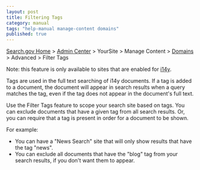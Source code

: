 ```yaml
---
layout: post
title: Filtering Tags
category: manual
tags: "help-manual manage-content domains"
published: true
---
```


[Search.gov Home](/index.html) > [Admin Center](https://search.usa.gov/sites/) > YourSite > Manage Content > [Domains](/manual/domains.html) > Advanced > Filter Tags

Note: this feature is only available to sites that are enabled for [i14y](/developer/i14y.html).

Tags are used in the full text searching of i14y documents. If a tag is added to a document, the document will appear in search results when a query matches the tag, even if the tag does not appear in the document's full text.

Use the Filter Tags feature to scope your search site based on tags. You can exclude documents that have a given tag from all search results. Or, you can require that a tag is present in order for a document to be shown.

For example:
* You can have a "News Search" site that will only show results that have the tag "news".
* You can exclude all documents that have the "blog" tag from your search results, if you don't want them to appear.
